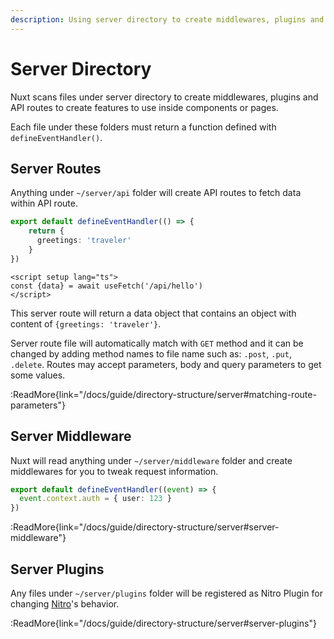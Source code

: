 ```yaml
---
description: Using server directory to create middlewares, plugins and API easily.
---
```


# Server Directory 

Nuxt scans files under server directory to create middlewares, plugins and API routes to create features to use inside components or pages.

Each file under these folders must return a function defined with `defineEventHandler()`.

## Server Routes

Anything under `~/server/api` folder will create API routes to fetch data within API route.

```ts [server/api/hello.ts]
export default defineEventHandler(() => {
    return {
      greetings: 'traveler'
    }
})
```

```vue [components/Greet.vue]
<script setup lang="ts">
const {data} = await useFetch('/api/hello')
</script>
```

This server route will return a data object that contains an object with content of `{greetings: 'traveler'}`.

Server route file will automatically match with `GET` method and it can be changed by adding method names to file name such as: `.post`, `.put`, `.delete`. 
Routes may accept parameters, body and query parameters to get some values.

:ReadMore{link="/docs/guide/directory-structure/server#matching-route-parameters"}

## Server Middleware

Nuxt will read anything under `~/server/middleware` folder and create middlewares for you to tweak request information.

```ts [server/middleware/log.ts]
export default defineEventHandler((event) => {
  event.context.auth = { user: 123 }
})
```

:ReadMore{link="/docs/guide/directory-structure/server#server-middleware"}

## Server Plugins

Any files under `~/server/plugins` folder will be registered as Nitro Plugin for changing [Nitro](https://nitro.unjs.io/)'s behavior.

:ReadMore{link="/docs/guide/directory-structure/server#server-plugins"}
